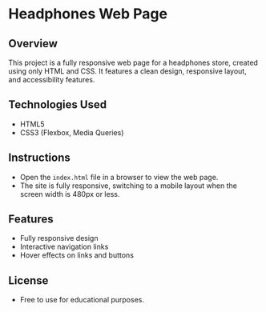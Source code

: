 # Headphones Web Page

## Overview
This project is a fully responsive web page for a headphones store, created using only HTML and CSS. It features a clean design, responsive layout, and accessibility features.

## Technologies Used
- HTML5
- CSS3 (Flexbox, Media Queries)

## Instructions
- Open the `index.html` file in a browser to view the web page.
- The site is fully responsive, switching to a mobile layout when the screen width is 480px or less.

## Features
- Fully responsive design
- Interactive navigation links
- Hover effects on links and buttons

## License
- Free to use for educational purposes.
